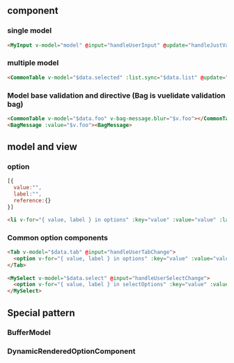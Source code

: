 ## component

### single model
``` html
<MyInput v-model="model" @input="handleUserInput" @update="handleJustValueChange"></MyInput>
```

### multiple model
``` html
<CommonTable v-model="$data.selected" :list.sync="$data.list" @update="handleSelectChange" @update:list="handleListUpdate"></CommonTable>
```


### Model base validation and directive (Bag is vuelidate validation bag)
``` html
<CommonTable v-model="$data.foo" v-bag-message.blur="$v.foo"></CommonTable>
<BagMessage :value="$v.foo"><BagMessage>
```

## model and view

### option
```js
[{
  value:"",
  label:"",
  reference:{}
}]
```
```html
<li v-for="{ value, label } in options" :key="value" :value="value" :label="label"><span>{{ label }}</span><li>
```

### Common option components
```html
<Tab v-model="$data.tab" @input="handleUserTabChange">
  <option v-for="{ value, label } in options" :key="value" :value="value" :label="label"><option>
</Tab>
    
<MySelect v-model="$data.select" @input="handleUserSelectChange">
  <option v-for="{ value, label } in selectOptions" :key="value" :value="value" :label="label"><option>
</MySelect>
```

## Special pattern

### BufferModel

### DynamicRenderedOptionComponent

